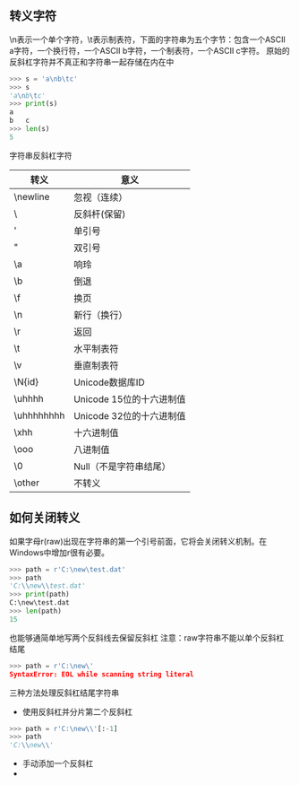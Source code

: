 ## 转义字符
\n表示一个单个字符，\t表示制表符，下面的字符串为五个字节：包含一个ASCII a字符，一个换行符，一个ASCII b字符，一个制表符，一个ASCII c字符。
原始的反斜杠字符并不真正和字符串一起存储在内在中
```python
>>> s = 'a\nb\tc'
>>> s
'a\nb\tc'
>>> print(s)
a
b	c
>>> len(s)
5
```
字符串反斜杠字符

转义|意义
----|--------
\newline | 忽视（连续）
\\ | 反斜杆(保留\)
\' | 单引号
\" | 双引号
\a | 响玲
\b | 倒退
\f | 换页
\n | 新行（换行）
\r | 返回
\t | 水平制表符
\v | 垂直制表符
\N{id} | Unicode数据库ID
\uhhhh | Unicode 15位的十六进制值
\uhhhhhhhh | Unicode 32位的十六进制值
\xhh | 十六进制值
\ooo | 八进制值
\0 | Null（不是字符串结尾）
\other | 不转义

## 如何关闭转义

如果字母r(raw)出现在字符串的第一个引号前面，它将会关闭转义机制。在Windows中增加r很有必要。
```python
>>> path = r'C:\new\test.dat'
>>> path
'C:\\new\\test.dat'
>>> print(path)
C:\new\test.dat
>>> len(path)
15
```
也能够通简单地写两个反斜线去保留反斜杠
注意：raw字符串不能以单个反斜杠结尾
```python
>>> path = r'C:\new\'
SyntaxError: EOL while scanning string literal
```
三种方法处理反斜杠结尾字符串
* 使用反斜杠并分片第二个反斜杠
```python
>>> path = r'C:\new\\'[:-1]
>>> path
'C:\\new\\'
```
* 手动添加一个反斜杠
* 
